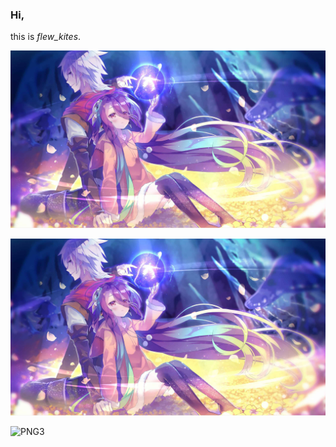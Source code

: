 ### Hi,

this is *flew_kites*.

![PNG1](.\assets\images\NoGameNoLife-Zero.png)

![PNG2](assets\images\NoGameNoLife-Zero.png)

![PNG3](https://github.com/kites262/kites262.github.io/tree/main/JavaProject/assets/images/NoGameNoLife-Zero.png)